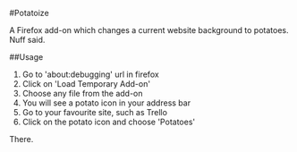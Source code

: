 #Potatoize

A Firefox add-on which changes a current website background to potatoes.
Nuff said.

##Usage
1. Go to 'about:debugging' url in firefox
2. Click on 'Load Temporary Add-on'
3. Choose any file from the add-on
4. You will see a potato icon in your address bar
5. Go to your favourite site, such as Trello
6. Click on the potato icon and choose 'Potatoes'

There.
